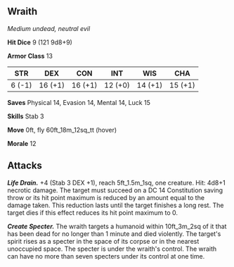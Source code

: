 ## Wraith

*Medium undead, neutral evil*

**Hit Dice** 9 (121 9d8+9)

**Armor Class** 13

| STR     | DEX     | CON     | INT     | WIS     | CHA     |
|---------|---------|---------|---------|---------|---------|
|  6 (-1) | 16 (+1) | 16 (+1) | 12 (+0) | 14 (+1) | 15 (+1) |

**Saves** Physical 14, Evasion 14, Mental 14, Luck 15

**Skills** Stab 3

**Move** 0ft, fly 60ft_18m_12sq_tt (hover)

**Morale** 12

## Attacks

***Life Drain.*** +4 (Stab 3 DEX +1), reach 5ft_1.5m_1sq, one creature. Hit: 4d8+1 necrotic damage. The target must succeed on a DC 14 Constitution saving throw or its hit point maximum is reduced by an amount equal to the damage taken. This reduction lasts until the target finishes a long rest. The target dies if this effect reduces its hit point maximum to 0.

***Create Specter.*** The wraith targets a humanoid within 10ft_3m_2sq of it that has been dead for no longer than 1 minute and died violently. The target's spirit rises as a specter in the space of its corpse or in the nearest unoccupied space. The specter is under the wraith's control. The wraith can have no more than seven specters under its control at one time.


